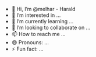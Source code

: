 - 👋 Hi, I’m @melhar - Harald
- 👀 I’m interested in ...
- 🌱 I’m currently learning ...
- 💞️ I’m looking to collaborate on ...
- 📫 How to reach me ...
- 😄 Pronouns: ...
- ⚡ Fun fact: ...

<!---
melhar/melhar is a ✨ special ✨ repository because its `README.md` (this file) appears on your GitHub profile.
You can click the Preview link to take a look at your changes.
--->
